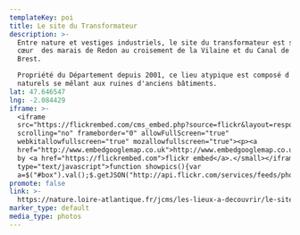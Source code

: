 ```yaml
---
templateKey: poi
title: Le site du Transformateur
description: >-
  Entre nature et vestiges industriels, le site du transformateur est situé au
  cœur  des marais de Redon au croisement de la Vilaine et du Canal de Nantes à
  Brest.  

  Propriété du Département depuis 2001, ce lieu atypique est composé d'espaces
  naturels se mêlant aux ruines d'anciens bâtiments. 
lat: 47.646547
lng: -2.084429
iframe: >-
  <iframe
  src="https://flickrembed.com/cms_embed.php?source=flickr&layout=responsive&input=72157694853410782&sort=0&by=album&theme=default&scale=fill&limit=10&skin=default&autoplay=true"
  scrolling="no" frameborder="0" allowFullScreen="true"
  webkitallowfullscreen="true" mozallowfullscreen="true"><p><a 
  href="http://www.embedgooglemap.co.uk">http://www.embedgooglemap.co.uk/</a></p><small>Powered
  by <a href="https://flickrembed.com">flickr embed</a>.</small></iframe><script
  type="text/javascript">function showpics(){var
  a=$("#box").val();$.getJSON("http://api.flickr.com/services/feeds/photos_public.gne?tags="+a+"&tagmode=any&format=json&jsoncallback=?",function(a){$("#images").hide().html(a).fadeIn("fast"),$.each(a.items,function(a,e){$("<img/>").attr("src",e.media.m).appendTo("#images")})})}</script>
promote: false
link: >-
  https://nature.loire-atlantique.fr/jcms/les-lieux-a-decouvrir/le-site-du-transformateur-fr-e1_58657?cid=e1_58655
marker_type: default
media_type: photos
---
```


